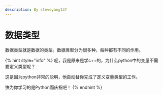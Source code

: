 ```yaml
---
description: By steveyang137
---
```


# 数据类型

数据类型就是数据的类型。数据类型分为很多种，每种都有不同的作用。

{% hint style="info" %}
呃，我是原来是学c++的，为什么python中的变量不需要定义类型呢？

这是因为python非常的聪明，他自动替你完成了定义变量类型的工作。

快为你学习的是Python而庆祝吧！
{% endhint %}

